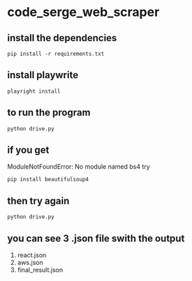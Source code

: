 # code_serge_web_scraper

## install the dependencies
```
pip install -r requirements.txt
```

## install playwrite
```
playright install
```

## to run the program
```
python drive.py
```

## if you get
ModuleNotFoundError: No module named bs4
try
```
pip install beautifulsoup4
```

## then try again
```
python drive.py
```

## you can see 3 .json file swith the output
1. react.json
2. aws.json
3. final_result.json


